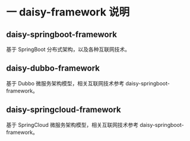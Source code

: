 # 一 daisy-framework 说明

## daisy-springboot-framework

基于 SpringBoot 分布式架构，以及各种互联网技术。

## daisy-dubbo-framework

基于 Dubbo 微服务架构模型，相关互联网技术参考 daisy-springboot-framework。

## daisy-springcloud-framework

基于 SpringCloud 微服务架构模型，相关互联网技术参考 daisy-springboot-framework。
